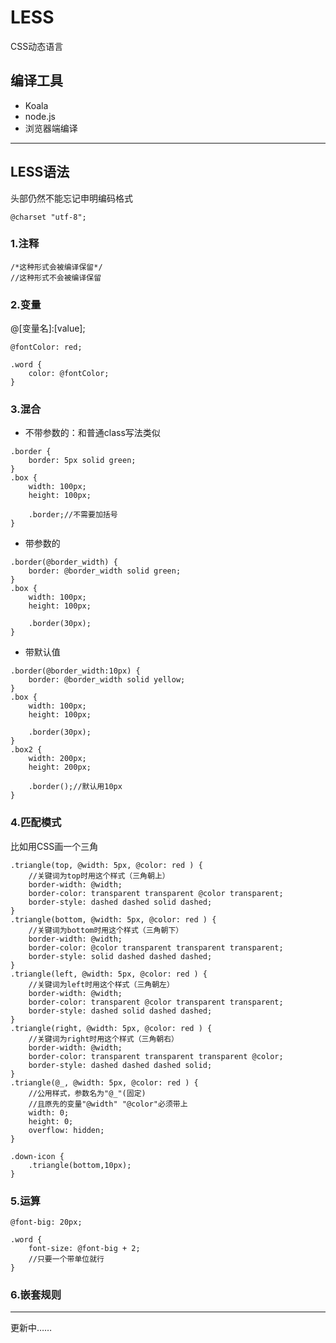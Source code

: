 # LESS
 CSS动态语言

## 编译工具
* Koala
* node.js
* 浏览器端编译

***

## LESS语法

头部仍然不能忘记申明编码格式

```less
@charset "utf-8";
```

### 1.注释

```less
/*这种形式会被编译保留*/
//这种形式不会被编译保留
```

### 2.变量
\@\[变量名\]\:\[value\];

```less
@fontColor: red;

.word {
	color: @fontColor;
}
```

### 3.混合
* 不带参数的：和普通class写法类似

```less
.border {
	border: 5px solid green;
}
.box {
	width: 100px;
	height: 100px;
	
	.border;//不需要加括号
}
```

* 带参数的

```less
.border(@border_width) {
	border: @border_width solid green;
}
.box {
	width: 100px;
	height: 100px;
	
	.border(30px);
}
```

* 带默认值

```less
.border(@border_width:10px) {
	border: @border_width solid yellow;
}
.box {
	width: 100px;
	height: 100px;
	
	.border(30px);
}
.box2 {
	width: 200px;
	height: 200px;
	
	.border();//默认用10px
}
```

### 4.匹配模式

比如用CSS画一个三角

```less
.triangle(top, @width: 5px, @color: red ) {
	//关键词为top时用这个样式（三角朝上）
	border-width: @width;
	border-color: transparent transparent @color transparent;
	border-style: dashed dashed solid dashed;
}
.triangle(bottom, @width: 5px, @color: red ) {
	//关键词为bottom时用这个样式（三角朝下）
	border-width: @width;
	border-color: @color transparent transparent transparent;
	border-style: solid dashed dashed dashed;
}
.triangle(left, @width: 5px, @color: red ) {
	//关键词为left时用这个样式（三角朝左）
	border-width: @width;
	border-color: transparent @color transparent transparent;
	border-style: dashed solid dashed dashed;
}
.triangle(right, @width: 5px, @color: red ) {
	//关键词为right时用这个样式（三角朝右）
	border-width: @width;
	border-color: transparent transparent transparent @color;
	border-style: dashed dashed dashed solid;
}
.triangle(@_, @width: 5px, @color: red ) {
	//公用样式，参数名为"@_"(固定)
	//且原先的变量"@width" "@color"必须带上
	width: 0;
	height: 0;
	overflow: hidden;
}

.down-icon {
	.triangle(bottom,10px);
}

```

### 5.运算

```less
@font-big: 20px;

.word {
	font-size: @font-big + 2;
	//只要一个带单位就行
}

```

### 6.嵌套规则



***

更新中……


